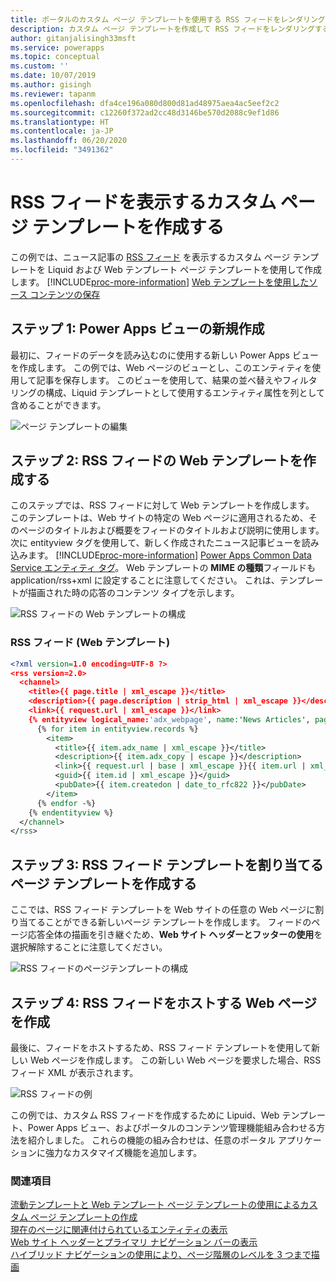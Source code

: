 ```yaml
---
title: ポータルのカスタム ページ テンプレートを使用する RSS フィードをレンダリングする | MicrosoftDocs
description: カスタム ページ テンプレートを作成して RSS フィードをレンダリングする手順。
author: gitanjalisingh33msft
ms.service: powerapps
ms.topic: conceptual
ms.custom: ''
ms.date: 10/07/2019
ms.author: gisingh
ms.reviewer: tapanm
ms.openlocfilehash: dfa4ce196a080d800d81ad48975aea4ac5eef2c2
ms.sourcegitcommit: c12260f372ad2cc48d3146be570d2088c9ef1d86
ms.translationtype: HT
ms.contentlocale: ja-JP
ms.lasthandoff: 06/20/2020
ms.locfileid: "3491362"
---
```

# <a name="create-a-custom-page-template-to-render-an-rss-feed"></a>RSS フィードを表示するカスタム ページ テンプレートを作成する
この例では、ニュース記事の [RSS フィード](https://en.wikipedia.org/wiki/RSS) を表示するカスタム ページ テンプレートを Liquid および Web テンプレート ページ テンプレートを使用して作成します。 [!INCLUDE[proc-more-information](../../../includes/proc-more-information.md)] [Web テンプレートを使用したソース コンテンツの保存](store-content-web-templates.md)  

## <a name="step-1-create-a-new-power-apps-view"></a>ステップ 1: Power Apps ビューの新規作成

最初に、フィードのデータを読み込むのに使用する新しい Power Apps ビューを作成します。 この例では、Web ページのビューとし、このエンティティを使用して記事を保存します。 このビューを使用して、結果の並べ替えやフィルタリングの構成、Liquid テンプレートとして使用するエンティティ属性を列として含めることができます。

![ページ テンプレートの編集](../media/edit-page-template.png "ページ テンプレートの編集")  

## <a name="step-2-create-a-web-template-for-rss-feed"></a>ステップ 2: RSS フィードの Web テンプレートを作成する

このステップでは、RSS フィードに対して Web テンプレートを作成します。 このテンプレートは、Web サイトの特定の Web ページに適用されるため、そのページのタイトルおよび概要をフィードのタイトルおよび説明に使用します。 次に entityview タグを使用して、新しく作成されたニュース記事ビューを読み込みます。 [!INCLUDE[proc-more-information](../../../includes/proc-more-information.md)] [Power Apps Common Data Service エンティティ タグ](portals-entity-tags.md)。 Web テンプレートの **MIME の種類**フィールドも application/rss+xml に設定することに注意してください。 これは、テンプレートが描画された時の応答のコンテンツ タイプを示します。  

![RSS フィードの Web テンプレートの構成](../media/web-template-rss-feed.png "RSS フィードの Web テンプレートの構成")  

### <a name="rss-feed-web-template"></a>RSS フィード (Web テンプレート)

```xml
<?xml version=1.0 encoding=UTF-8 ?>
<rss version=2.0>
  <channel>
    <title>{{ page.title | xml_escape }}</title>
    <description>{{ page.description | strip_html | xml_escape }}</description>
    <link>{{ request.url | xml_escape }}</link>
    {% entityview logical_name:'adx_webpage', name:'News Articles', page_size:20 -%}
      {% for item in entityview.records %}
        <item>
          <title>{{ item.adx_name | xml_escape }}</title>
          <description>{{ item.adx_copy | escape }}</description>
          <link>{{ request.url | base | xml_escape }}{{ item.url | xml_escape }}</link>
          <guid>{{ item.id | xml_escape }}</guid>
          <pubDate>{{ item.createdon | date_to_rfc822 }}</pubDate>
        </item>
      {% endfor -%}
    {% endentityview %}
  </channel>
</rss>
```

## <a name="step-3-create-a-page-template-to-assign-rss-feed-template"></a>ステップ 3: RSS フィード テンプレートを割り当てるページ テンプレートを作成する

ここでは、RSS フィード テンプレートを Web サイトの任意の Web ページに割り当てることができる新しいページ テンプレートを作成します。 フィードのページ応答全体の描画を引き継ぐため、**Web サイト ヘッダーとフッターの使用**を選択解除することに注意してください。

![RSS フィードのページテンプレートの構成](../media/page-template-rss-feed.png "RSS フィードのページテンプレートの構成")  

## <a name="step-4-create-a-web-page-to-host-rss-feed"></a>ステップ 4: RSS フィードをホストする Web ページを作成

最後に、フィードをホストするため、RSS フィード テンプレートを使用して新しい Web ページを作成します。 この新しい Web ページを要求した場合、RSS フィード XML が表示されます。

![RSS フィードの例](../media/rss-feed-example.png "RSS フィードの例")  

この例では、カスタム RSS フィードを作成するために Lipuid、Web テンプレート、Power Apps ビュー、およびポータルのコンテンツ管理機能組み合わせる方法を紹介しました。 これらの機能の組み合わせは、任意のポータル アプリケーションに強力なカスタマイズ機能を追加します。

### <a name="see-also"></a>関連項目

[流動テンプレートと Web テンプレート ページ テンプレートの使用によるカスタム ページ テンプレートの作成](create-custom-template.md)  
[現在のページに関連付けられているエンティティの表示](render-entity-list-current-page.md)  
[Web サイト ヘッダーとプライマリ ナビゲーション バーの表示](render-site-header-primary-navigation.md)  
[ハイブリッド ナビゲーションの使用により、ページ階層のレベルを 3 つまで描画](hybrid-navigation-render-page-hierachy.md)  

